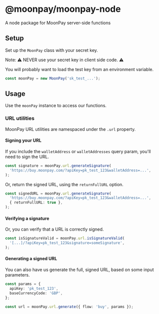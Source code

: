 # @moonpay/moonpay-node

A node package for MoonPay server-side functions

## Setup

Set up the `MoonPay` class with your secret key.

Note: ⚠️ NEVER use your secret key in client side code. ⚠️

You will probably want to load the test key from an environment variable.

```typescript
const moonPay = new MoonPay('sk_test_...');
```

## Usage

Use the `moonPay` instance to access our functions.

### URL utilities

MoonPay URL utilities are namespaced under the `.url` property.

#### Signing your URL

If you include the `walletAddress` or `walletAddresses` query param, you'll need to sign the URL.

```typescript
const signature = moonPay.url.generateSignature(
  'https://buy.moonpay.com/?apiKey=pk_test_123&walletAddress=...',
);
```

Or, return the signed URL, using the `returnFullURL` option.

```typescript
const signedURL = moonPay.url.generateSignature(
  'https://buy.moonpay.com/?apiKey=pk_test_123&walletAddress=...',
  { returnFullURL: true },
);
```

#### Verifying a signature

Or, you can verify that a URL is correctly signed.

```typescript
const isSignatureValid = moonPay.url.isSignatureValid(
  '[...]/?apiKey=pk_test_123&signature=someSignature',
);
```

#### Generating a signed URL

You can also have us generate the full, signed URL, based on some input parameters.

```typescript
const params = {
  apiKey: 'pk_test_123',
  baseCurrencyCode: 'GBP',
};

const url = moonPay.url.generate({ flow: 'buy', params });
```
